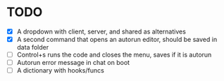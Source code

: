 # TODO
- [x] A dropdown with client, server, and shared as alternatives
- [x] A second command that opens an autorun editor, should be saved in data folder
- [ ] Control+s runs the code and closes the menu, saves if it is autorun
- [ ] Autorun error message in chat on boot
- [ ] A dictionary with hooks/funcs